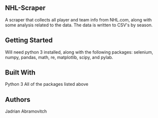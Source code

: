 NHL-Scraper
-----------
A scraper that collects all player and team info from NHL.com, along with some analysis related to the data. The data is written to
CSV's by season.

Getting Started
---------------
Will need python 3 installed, along with the following packages: selenium, numpy, pandas, math, re, matplotlib, scipy, and pylab.


Built With
----------
Python 3
All of the packages listed above

Authors
-------
Jadrian Abramovitch


